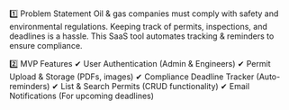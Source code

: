 1️⃣ Problem Statement
Oil & gas companies must comply with safety and environmental regulations. Keeping track of permits, inspections, and deadlines is a hassle. This SaaS tool automates tracking & reminders to ensure compliance.

2️⃣ MVP Features
✔ User Authentication (Admin & Engineers)
✔ Permit Upload & Storage (PDFs, images)
✔ Compliance Deadline Tracker (Auto-reminders)
✔ List & Search Permits (CRUD functionality)
✔ Email Notifications (For upcoming deadlines)